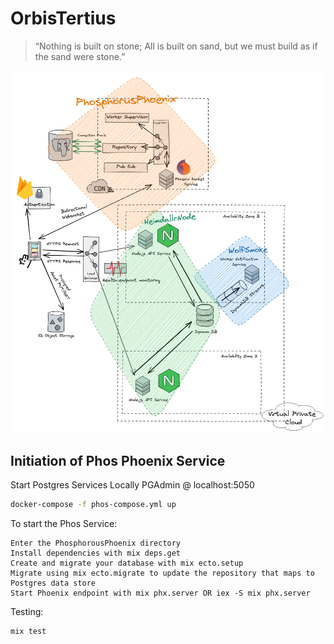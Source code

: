 # OrbisTertius

> “Nothing is built on stone; All is built on sand, but we must build as if the sand were stone.”

![System Architecture](./overview.png)


## Initiation of  Phos Phoenix Service

Start Postgres Services Locally
PGAdmin @ localhost:5050
``` bash
docker-compose -f phos-compose.yml up 
```


To start the Phos Service:

    Enter the PhosphorousPhoenix directory
    Install dependencies with mix deps.get
    Create and migrate your database with mix ecto.setup
    Migrate using mix ecto.migrate to update the repository that maps to Postgres data store
    Start Phoenix endpoint with mix phx.server OR iex -S mix phx.server

Testing:

    mix test
